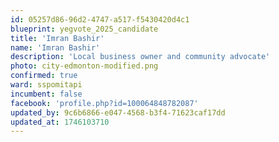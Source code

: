 ```yaml
---
id: 05257d86-96d2-4747-a517-f5430420d4c1
blueprint: yegvote_2025_candidate
title: 'Imran Bashir'
name: 'Imran Bashir'
description: 'Local business owner and community advocate'
photo: city-edmonton-modified.png
confirmed: true
ward: sspomitapi
incumbent: false
facebook: 'profile.php?id=100064848782087'
updated_by: 9c6b6866-e047-4568-b3f4-71623caf17dd
updated_at: 1746103710
---
```

